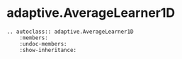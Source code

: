 # adaptive.AverageLearner1D

```{eval-rst}
.. autoclass:: adaptive.AverageLearner1D
    :members:
    :undoc-members:
    :show-inheritance:
```
